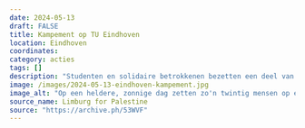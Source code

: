 ```yaml
---
date: 2024-05-13
draft: FALSE
title: Kampement op TU Eindhoven
location: Eindhoven
coordinates: 
category: acties
tags: []
description: "Studenten en solidaire betrokkenen bezetten een deel van de Technische Universiteit Eindhoven-campus om te eisen dat de universiteit de banden met het zogenaamde 'Israël' verbreekt."
image: /images/2024-05-13-eindhoven-kampement.jpg
image_alt: "Op een heldere, zonnige dag zetten zo'n twintig mensen op een groenperceel tussen bomen meerdere tenten op. Ook zitten mensen in het gras te picknicken. Aan één van de bomen hangt een Palestijnse vlag. Op de achtergrond een brutalistisch gebouw van één verdieping."
source_name: Limburg for Palestine
source: "https://archive.ph/53WVF"
---
```

